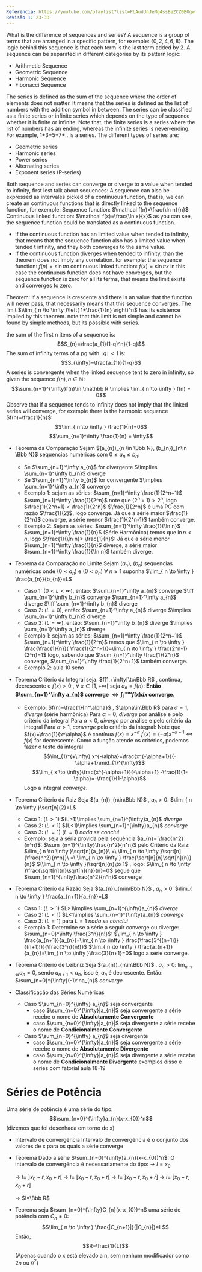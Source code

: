 ```yaml
---
Referência: https://youtube.com/playlist?list=PLAudUnJeNg4ssEeZCZ0BOgwflysb7UZmX&si=AJs77KnSJyEw8NGp
Revisão 1: 23-33
---
```

What is the difference of sequences and series?
A sequence is a group of terms that are arranged in a specific pattern, for exemple: $\{0,2,4,6,8\}$. The logic behind this sequence is that each term is the last term added by 2. A sequence can be separated in different categories by its pattern logic:
- Arithmetic Sequence
- Geometric Sequence
- Harmonic Sequence
- Fibonacci Sequence

The series is defined as the sum of the sequence where the order of elements does not matter. It means that the series is defined as the list of numbers with the addition symbol in between. The series can be classified as a finite series or infinite series which depends on the type of sequence whether it is finite or infinite. Note that, the finite series is a series where the list of numbers has an ending, whereas the infinite series is never-ending. For example, 1+3+5+7+.. is a series. The different types of series are:
- Geometric series
- Harmonic series
- Power series
- Alternating series
- Exponent series (P-series)

Both sequence and series can converge or diverge to a value when tended to infinity, first lest talk about sequences:
A sequence can also be expressed as intervales picked of a continuous function, that is, we can create an continuous functions that is directly linked to the sequence function, for exemple:
Sequence function: $\mathcal f(n)=\frac{\ln n}{n}$
Continuous linked function: $\mathcal f(x)=\frac{\ln x}{x}$
as you can see, the sequence function could be translated as a continuous function.
- If the continuous function has an limited value when tended to infinity, that means that the sequence function also has a limited value when tended t infinity, and they both converges to the same value.
- If the continuous function diverges when tended to infinity, than the theorem does not imply any correlation.
for exemple:
the sequence function: $f(n)=\sin{\pi n}$
continuous linked function: $f(x)=\sin{\pi x}$
in this case the continuous function does not have converges, but the sequence function is zero for all its terms, that means the limit exists and converges to zero.

Theorem: if a sequence is crescente and there is an value that the function will never pass, that necessarily means that this sequence converges.
	The limit $\\lim_{ n \to \infty }\left( 1+\frac{1}{n} \right)^n$ has its existence implied by this theorem. note that this limit is not simple and cannot be found by simple methods, but its possible with series.

the sum of the first n itens of a sequence is:
$$S_{n}=\frac{a_{1}(1-q)^n}{1-q}$$
The sum of infinity terms of a pg with $\mid q\mid<1$ is:
$$S_{\infty}=\frac{a_{1}}{1-q}$$
A series is convergente when the linked sequence tent to zero in infinity, so given the sequence $f(n), n \in \mathbb N$:
$$\sum_{n=1}^{\infty}f(n)\in \mathbb R \implies \lim_{ n \to \infty } f(n) = 0$$
Observe that if a sequence tends to infinity does not imply that the linked series will converge, for exemple there is the harmonic sequence $f(n)=\frac{1}{n}$:  
$$\lim_{ n \to \infty } \frac{1}{n}=0$$
$$\sum_{n=1}^\infty \frac{1}{n} = \infty$$
- Teorema da Comparação
	Sejam $(a_{n})_{n \in \Bbb N}, (b_{n})_{n\in \Bbb N}$ sequencias numéricas com $0\leq a_{n}\leq b_{n}$:
	- Se $\sum_{n=1}^\infty a_{n}$ for divergente $\implies \sum_{n=1}^\infty b_{n}$ diverge
	- Se $\sum_{n=1}^\infty b_{n}$ for convergente $\implies \sum_{n=1}^\infty a_{n}$  converge
	- Exemplo 1:
		sejam as séries:
		$\sum_{n=1}^\infty \frac{1}{2^n+1}$
		$\sum_{n=1}^\infty \frac{1}{2^n}$
		note que $(2^n+1)>2^n$, logo $\frac{1}{2^n+1} < \frac{1}{2^n}$
		$\frac{1}{2^n}$ é uma PG com razão $\frac{1}{2}$, logo converge.
		Já que a série maior $\frac{1}{2^n}$ converge, a série menor $\frac{1}{2^n-1}$ também converge.
	- Exemplo 2:
		Sejam as séries:
		$\sum_{n=1}^\infty \frac{1}{\ln n}$
		$\sum_{n=1}^\infty \frac{1}{n}$ (Série Harmônica)
		temos que $\ln n<n$, logo $\frac{1}{\ln n}> \frac{1}{n}$:
		Já que a série menor $\sum_{n=1}^\infty \frac{1}{n}$ diverge, a série maior $\sum_{n=1}^\infty \frac{1}{\ln n}$ também diverge.
- Teorema da Comparação no Limite
	Sejam $(a_{n})$, $(b_{n})$ sequencias numéricas onde $(0<a_{n})$ e $(0<b_{n})$ $\forall$ $n\geq{1}$
	suponha $\lim_{ n \to \infty } \frac{a_{n}}{b_{n}}=L$
	- Caso 1: $(0<L<\infty)$, então:
		$\sum_{n=1}^\infty a_{n}$ converge $\iff \sum_{n=1}^\infty b_{n}$ converge
		$\sum_{n=1}^\infty a_{n}$ diverge $\iff \sum_{n=1}^\infty b_{n}$ diverge
	- Caso 2: $(L=0)$, então:
		$\sum_{n=1}^\infty a_{n}$ diverge $\implies \sum_{n=1}^\infty b_{n}$ diverge
	- Caso 3: $(L=\infty)$, então:
		$\sum_{n=1}^\infty b_{n}$ diverge $\implies \sum_{n=1}^\infty a_{n}$ diverge
	- Exemplo 1:
		sejam as séries:
		$\sum_{n=1}^\infty \frac{1}{2^n+1}$
		$\sum_{n=1}^\infty \frac{1}{2^n}$
		temos que $\lim_{ n \to \infty } \frac{\frac{1}{n}}{ \frac{1}{2^n-1}}=\lim_{ n \to \infty } \frac{2^n-1}{2^n}=1$
		logo, sabendo que $\sum_{n=1}^\infty \frac{1}{2^n}$ converge, $\sum_{n=1}^\infty \frac{1}{2^n+1}$ também converge.
	- Exemplo 2: aula 10 seno
- Teorema Critério da Integral
	seja: $f[1,+\infty[\to\Bbb R$ , contínua, decrescente e $f(x)>0$ , $\forall \ x\in[1,+\infty[$
	seja $a_{n}=f(n)$:
	**Então $\sum_{n=1}^\infty a_{n}$ converge $\iff \int_{1}^{+\infty}f(x)dx$  converge.**
	- Exemplo:
		$f(n)=\frac{1}{n^\alpha}$ , $\alpha\in\Bbb R$
		para $\alpha=1$, *diverge* (série harmônica)
		Para $\alpha=0$, *diverge* por análise e pelo critério da integral
		Para $\alpha<0$, *diverge* por análise e pelo critério da integral
		Para $\alpha>1$, *converge* pelo critério da integral:
			Note que $f(x)=\frac{1}{x^\alpha}$ é contínua
			$f(x)=x^{-\alpha}$
			$f^′(x)=(-\alpha )x^{-\alpha-1} \iff f(x)$ for decrescente.
			Como a função atende os critérios, podemos fazer o teste da integral
			$$\int_{1}^{+\infty} x^{-\alpha}=\frac{x^{-\alpha+1}}{-\alpha+1}\mid_{1}^{\infty}$$
			$$\lim_{ x \to \infty}\frac{x^{-\alpha+1}}{-\alpha+1} -\frac{1}{1-\alpha}=-\frac{1}{1-\alpha}$$
			Logo a integral *converge*.
- Teorema Critério da Raiz
	Seja $(a_{n})_{n\in\Bbb N}$ , $a_{n}>0$:
	$\lim_{ n \to \infty }\sqrt[n]{2}=L$
	- Caso 1: $(L>1)$
		$(L>1)\implies \sum_{n=1}^{\infty}a_{n}$ *diverge*
	- Caso 2: $(L<1)$
		$(L<1)\implies \sum_{n=1}^{\infty}a_{n}$ *converge*
	- Caso 3: $(L=1)$
		$(L=1)$  *nada se conclui*
	- Exemplo:
		seja a séria provida pela sequência $a_{n}= \frac{n^2}{n^n}$:
		$\sum_{n=1}^{\infty}\frac{n^2}{n^n}$
		pelo Critério da Raiz:
		$\lim_{ n \to \infty }\sqrt[n]{a_{n}}\ =\ \lim_{ n \to \infty }\sqrt[n]{\frac{n^2}{n^n}}\ =\ \lim_{ n \to \infty } \frac{\sqrt[n]{n}\sqrt[n]{n}}{n}$
		$(\lim_{ n \to \infty })\sqrt[n]{n}\to 1$ , logo:
		$\lim_{ n \to \infty }\frac{\sqrt[n]{n}\sqrt[n]{n}}{n}=0$
		segue que $\sum_{n=1}^{\infty}\frac{n^2}{n^n}$ converge
- Teorema Critério da Razão
	Seja $(a_{n})_{n\in\Bbb N}$ , $a_{n}>0$:
	$\lim_{ n \to \infty } \frac{a_{n+1}}{a_{n}}=L$
	- Caso 1: $(L>1)$
		$L>1\implies \sum_{n=1}^{\infty}a_{n}$ *diverge*
	- Caso 2: $(L<1)$
		$L<1\implies \sum_{n=1}^{\infty}a_{n}$ *converge*
	- Caso 3: $(L=1)$
		para $L=1$ *nada se conclui*
	- Exemplo 1:
		Determine se a série a seguir converge ou diverge: $\sum_{n=0}^\infty \frac{3^n}{n!}$:
		$\lim_{ n \to \infty } \frac{a_{n+1}}{a_{n}}=\lim_{ n \to \infty } \frac{\frac{3^{(n+1)}}{(n+1)!}}{\frac{3^n}{n!}}$
		$\lim_{ n \to \infty } \frac{a_{n+1}}{a_{n}}=\lim_{ n \to \infty }\frac{3}{n+1}=0$
		logo a série converge.
- Teorema Critério de Leibniz
	Seja $(a_{n})_{n\in\Bbb N}$ , $a_{n}>0$:
	$\lim_{ n \to \infty } a_n=0$, sendo $a_{n+1}<a_{n}$, isso é, $a_{n}$ é decrescente.
	Então: $\sum_{n=0}^{\infty}(-1)^na_{n}$ *converge*

- Classificação das Séries Numéricas
	- Caso $\sum_{n=0}^{\infty} a_{n}$ seja convergente
		- caso $\sum_{n=0}^{\infty}|a_{n}|$ seja convergente a série recebe o nome de **Absolutamente Convergente**
		- caso $\sum_{n=0}^{\infty}|a_{n}|$ seja divergente a série recebe o nome de **Condicionalmente Convergente**
	- Caso $\sum_{n=0}^{\infty} a_{n}$ seja divergente
		- caso $\sum_{n=0}^{\infty}|a_{n}|$ seja convergente a série recebe o nome de **Absolutamente Divergente**
		- caso $\sum_{n=0}^{\infty}|a_{n}|$ seja divergente a série recebe o nome de **Condicionalmente Divergente**
exemplos disso e series com fatorial aula 18-19

# Séries de Potência
Uma série de potência é uma série do tipo:
$$\sum_{n=0}^{\infty}a_{n}(x-x_{0})^n$$
(dizemos que foi desenhada em torno de x)
- Intervalo de convergência
	Intervalo de convergência é o conjunto dos valores de x para os quais a série converge
- Teorema
	Dado a série $\sum_{n=0}^{\infty}a_{n}(x-x_{0})^n$:
	O intervalo de convergência é necessariamente do tipo:
	-> $I={x_{0}}$
	
	-> $I=\ ]x_{0}-r,x_{0}+r[$
	-> $I=\ [x_{0}-r,x_{0}+r[$
	-> $I=\ ]x_{0}-r,x_{0}+r]$
	-> $I=\ [x_{0}-r,x_{0}+r]$
	
	-> $I=\Bbb R$
- Teorema
	seja $\sum_{n=0}^{\infty}C_{n}(x-x_{0})^n$ uma série de potência com $C_{n}\neq{0}$: $$\lim_{ n \to \infty } \frac{|C_{n+1}|}{|C_{n}|}=L$$
	Então,$$R=\frac{1}{L}$$
	(Apenas quando o x está elevado a n, sem nenhum modificador como $2n$ ou $n^2$)
